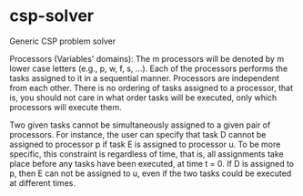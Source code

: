# csp-solver
Generic CSP problem solver


Processors (Variables' domains): The m processors will be denoted by m lower case letters (e.g., p, w, f, s, ...). Each of the processors performs the tasks assigned to it in a sequential manner. Processors are independent from each other.  There is no ordering of tasks assigned to a processor, that is, you should not care in what order tasks will be executed, only which processors will execute them. 

Two given tasks cannot be simultaneously assigned to a given pair of processors. For instance, the user can specify that task D cannot be assigned to processor p if task E is assigned to processor u.  To be more specific, this constraint is regardless of time, that is, all assignments take place before any tasks have been executed, at time t = 0.  If D is assigned to p, then E can not be assigned to u, even if the two tasks could be executed at different times. 